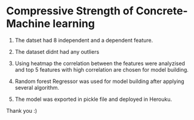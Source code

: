 # Compressive Strength of Concrete-Machine learning

1) The datset had 8 independent and a dependent feature.

2) The dataset didnt had any outliers

3) Using heatmap the correlation between the features were analyzised and top 5 features with high correlation are chosen for model building.

4) Random forest Regressor was used for model building after applying several algorithm.

5) The model was exported in pickle file and deployed in Herouku.

Thank you :)



